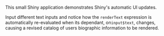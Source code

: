 This small Shiny application demonstrates Shiny's automatic UI updates. 

Input different text inputs and notice how the `renderText` expression is automatically re-evaluated when its dependant, on`input$text`, changes, causing a revised catalog of users biographic information to be rendered.

